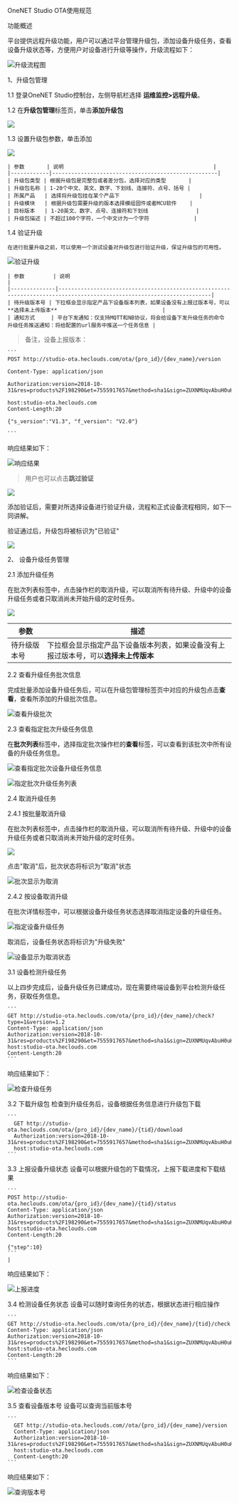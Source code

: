 OneNET Studio OTA使用规范

功能概述

平台提供远程升级功能，用户可以通过平台管理升级包，添加设备升级任务，查看设备升级状态等，方便用户对设备进行升级等操作，升级流程如下：

  ![升级流程图](/book/devops&monitor/images/升级流程.jpg)

1、升级包管理

  1.1 登录OneNET Studio控制台，左侧导航栏选择 **运维监控\>远程升级**。

  1.2 在**升级包管理**标签页，单击**添加升级包**

  ![](/book/devops&monitor/images/添加升级包.png)    

  1.3 设置升级包参数，单击添加

  ![](/book/devops&monitor/images/添加升级包参数.png)
        
    | 参数       | 说明                                               |
    |------------|----------------------------------------------------|
    | 升级包类型 | 根据升级包是完整包或者差分包，选择对应的类型       |
    | 升级包名称 | 1-20个中文、英文、数字、下划线、连接符、点号、括号 |
    | 所属产品   | 选择将升级包挂在某个产品下                         |
    | 升级模块   | 根据升级包需要升级的版本选择模组固件或者MCU软件    |
    | 目标版本   | 1-20英文、数字、点号、连接符和下划线               |
    | 升级包描述 | 不超过100个字符，一个中文计为一个字符              |

  1.4 验证升级

    在进行批量升级之前，可以使用一个测试设备对升级包进行验证升级，保证升级包的可用性。

  ![验证升级](/book/devops&monitor/images/验证升级.png)

    | 参数         | 说明                                                                                                                 |
    |--------------|----------------------------------------------------------------------------------------------------------------------|
    | 待升级版本号 | 下拉框会显示指定产品下设备版本列表，如果设备没有上报过版本号，可以**选择未上传版本**                                 |
    | 通知方式     | 平台下发通知：仅支持MQTT和NB协议，将会给设备下发升级任务的命令 升级任务推送通知：将给配置的url服务中推送一个任务信息 |

  > 备注，设备上报版本：

    ```
    POST http://studio-ota.heclouds.com/ota/{pro_id}/{dev_name}/version
    
    Content-Type: application/json
    
    Authorization:version=2018-10-31&res=products%2F198290&et=7555917657&method=sha1&sign=ZUXNMUqvAbuH0uHs0S1pd%2BgflNE%3D
    
    host:studio-ota.heclouds.com
    Content-Length:20
    
    {"s_version":"V1.3", "f_version": "V2.0"}
    
    ```
   
   响应结果如下：
   
   ![响应结果](/book/devops&monitor/images/上报版本号.jpg)

  > 用户也可以点击**跳过验证**

  ![](/book/devops&monitor/images/跳过验证.jpg)

  添加验证后，需要对所选择设备进行验证升级，流程和正式设备流程相同，如下一同讲解。

  验证通过后，升级包将被标识为"已验证"

  ![](/book/devops&monitor/images/已验证.png)

2、 设备升级任务管理

  2.1 添加升级任务

  在批次列表标签中，点击操作栏的取消升级，可以取消所有待升级、升级中的设备升级任务或者只取消尚未开始升级的定时任务。

  ![](/book/devops&monitor/images/添加升级任务.png)

  | 参数         | 描述                                                                                 |
  |--------------|--------------------------------------------------------------------------------------|
  | 待升级版本号 | 下拉框会显示指定产品下设备版本列表，如果设备没有上报过版本号，可以**选择未上传版本** |


  2.2 查看升级任务批次信息

  完成批量添加设备升级任务后，可以在升级包管理标签页中对应的升级包点击**查看**，查看所添加的升级批次信息。

  ![查看升级批次](/book/devops&monitor/images/查看升级批次.jpg)

  2.3 查看指定批次升级任务信息

  在**批次列表**标签中，选择指定批次操作栏的**查看**标签，可以查看到该批次中所有设备的升级任务信息。

  ![查看指定批次设备升级任务信息](/book/devops&monitor/images/查看升级批次任务信息.jpg)

  ![指定批次升级任务列表](/book/devops&monitor/images/指定批次升级任务列表.jpg)

  2.4  取消升级任务

  2.4.1  按批量取消升级

  在批次列表标签中，点击操作栏的取消升级，可以取消所有待升级、升级中的设备升级任务或者只取消尚未开始升级的定时任务。

  ![](/book/devops&monitor/images/按批次取消升级任务.jpg)
  
  点击"取消"后，批次状态将标识为"取消"状态
  
  ![批次显示为取消](/book/devops&monitor/images/批次显示为取消状态.jpg)

  2.4.2  按设备取消升级

  在批次详情标签中，可以根据设备升级任务状态选择取消指定设备的升级任务。
  
  ![指定设备升级任务](/book/devops&monitor/images/指定取消设备升级任务.jpg)
  
  取消后，设备任务状态将标识为"升级失败"
  
  ![设备显示为取消状态](/book/devops&monitor/images/设备显示为取消状态.jpg)
  
  3.1 设备检测升级任务

   以上四步完成后，设备升级任务已建成功，现在需要终端设备到平台检测升级任务，获取任务信息。

    ```
    GET http://studio-ota.heclouds.com/ota/{pro_id}/{dev_name}/check?type=1&version=1.2
    Content-Type: application/json
    Authorization:version=2018-10-31&res=products%2F198290&et=7555917657&method=sha1&sign=ZUXNMUqvAbuH0uHs0S1pd%2BgflNE%3D
    host:studio-ota.heclouds.com
    Content-Length:20
    ```
    
   响应结果如下：
    
   ![检查升级任务](/book/devops&monitor/images/检查升级任务.jpg)

  3.2 下载升级包
    检查到升级任务后，设备根据任务信息进行升级包下载

    ```
      GET http://studio-ota.heclouds.com/ota/{pro_id}/{dev_name}/{tid}/download
      Authorization:version=2018-10-31&res=products%2F198290&et=7555917657&method=sha1&sign=ZUXNMUqvAbuH0uHs0S1pd%2BgflNE%3D
      host:studio-ota.heclouds.com
    ```
  3.3 上报设备升级状态
    设备可以根据升级包的下载情况，上报下载进度和下载结果
    
    ```
    POST http://studio-ota.heclouds.com/ota/{pro_id}/{dev_name}/{tid}/status
    Content-Type: application/json
    Authorization:version=2018-10-31&res=products%2F198290&et=7555917657&method=sha1&sign=ZUXNMUqvAbuH0uHs0S1pd%2BgflNE%3D
    host:studio-ota.heclouds.com
    Content-Length:20
    
    {"step":10} 
    ```                                                                             |
  响应结果如下：
   
  ![上报进度](/book/devops&monitor/images/上报进度.jpg)

  3.4 检测设备任务状态
    设备可以随时查询任务的状态，根据状态进行相应操作
    
    ```
    GET http://studio-ota.heclouds.com/ota/{pro_id}/{dev_name}/{tid}/check
    Content-Type: application/json
    Authorization:version=2018-10-31&res=products%2F198290&et=7555917657&method=sha1&sign=ZUXNMUqvAbuH0uHs0S1pd%2BgflNE%3D
    host:studio-ota.heclouds.com
    Content-Length:20
    ```
  响应结果如下：
  
  ![检查设备状态](/book/devops&monitor/images/检测任务状态.jpg)
    
  3.5 查看设备版本号
    设备可以查询当前版本号
    
    ```
      GET http://studio-ota.heclouds.com//ota/{pro_id}/{dev_name}/version  
      Content-Type: application/json
      Authorization:version=2018-10-31&res=products%2F198290&et=7555917657&method=sha1&sign=ZUXNMUqvAbuH0uHs0S1pd%2BgflNE%3D
      host:studio-ota.heclouds.com
      Content-Length:20
    ```
  响应结果如下：
  
  ![查询版本号](/book/devops&monitor/images/查询版本号.jpg)